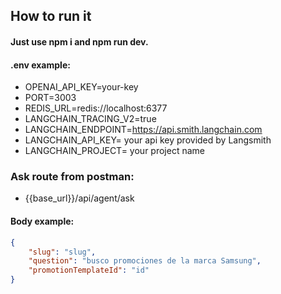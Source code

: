 ## How to run it

#### Just use npm i and npm run dev.

#### .env example:

- OPENAI_API_KEY=your-key
- PORT=3003
- REDIS_URL=redis://localhost:6377
- LANGCHAIN_TRACING_V2=true
- LANGCHAIN_ENDPOINT=https://api.smith.langchain.com
- LANGCHAIN_API_KEY= your api key provided by Langsmith
- LANGCHAIN_PROJECT= your project name

### Ask route from postman:

- {{base_url}}/api/agent/ask

#### Body example:

```json
{   
    "slug": "slug",
	"question": "busco promociones de la marca Samsung",
    "promotionTemplateId": "id"
}